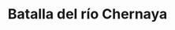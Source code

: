 ﻿---
title: "Batalla del río Chernaya"
permalink: periodes_959.html
layout: periode
dataInici: 1855-08-16
sidebar: periodes
pares:
  - id: 576
    title: "Guerra de Crimea"
    dataInici: "(1853-10-16)"
    dataFi: "(1856-03-30)"

fills:
jocsPrincipals:
jocsEscenaris:
jocsEpoca:
  - title: "Crimean War Battles"
    bggId: 801
    escenari: "Tchernaya"
    dataInici: 
    dataFi: 

jocsEpocaEscenaris:
---
